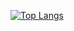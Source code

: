 [![Top Langs](https://github-readme-stats.vercel.app/api/top-langs/?username=hota1024&layout=compact)](https://github.com/anuraghazra/github-readme-stats)
